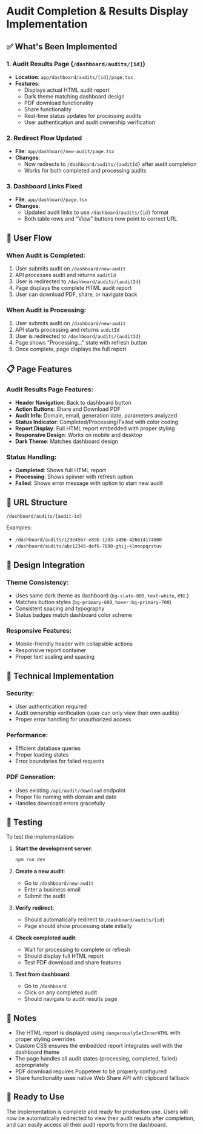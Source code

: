 # Audit Completion & Results Display Implementation

## ✅ What's Been Implemented

### 1. **Audit Results Page** (`/dashboard/audits/[id]`)
- **Location**: `app/dashboard/audits/[id]/page.tsx`
- **Features**:
  - Displays actual HTML audit report
  - Dark theme matching dashboard design
  - PDF download functionality
  - Share functionality
  - Real-time status updates for processing audits
  - User authentication and audit ownership verification

### 2. **Redirect Flow Updated**
- **File**: `app/dashboard/new-audit/page.tsx`
- **Changes**: 
  - Now redirects to `/dashboard/audits/{auditId}` after audit completion
  - Works for both completed and processing audits

### 3. **Dashboard Links Fixed**
- **File**: `app/dashboard/page.tsx`
- **Changes**:
  - Updated audit links to use `/dashboard/audits/{id}` format
  - Both table rows and "View" buttons now point to correct URL

## 🔄 User Flow

### When Audit is Completed:
1. User submits audit on `/dashboard/new-audit`
2. API processes audit and returns `auditId`
3. User is redirected to `/dashboard/audits/{auditId}`
4. Page displays the complete HTML audit report
5. User can download PDF, share, or navigate back

### When Audit is Processing:
1. User submits audit on `/dashboard/new-audit`
2. API starts processing and returns `auditId`
3. User is redirected to `/dashboard/audits/{auditId}`
4. Page shows "Processing..." state with refresh button
5. Once complete, page displays the full report

## 📋 Page Features

### Audit Results Page Features:
- **Header Navigation**: Back to dashboard button
- **Action Buttons**: Share and Download PDF
- **Audit Info**: Domain, email, generation date, parameters analyzed
- **Status Indicator**: Completed/Processing/Failed with color coding
- **Report Display**: Full HTML report embedded with proper styling
- **Responsive Design**: Works on mobile and desktop
- **Dark Theme**: Matches dashboard design

### Status Handling:
- **Completed**: Shows full HTML report
- **Processing**: Shows spinner with refresh option
- **Failed**: Shows error message with option to start new audit

## 🔗 URL Structure

```
/dashboard/audits/{audit-id}
```

Examples:
- `/dashboard/audits/123e4567-e89b-12d3-a456-426614174000`
- `/dashboard/audits/abc12345-def6-7890-ghij-klmnopqrstuv`

## 🎨 Design Integration

### Theme Consistency:
- Uses same dark theme as dashboard (`bg-slate-800`, `text-white`, etc.)
- Matches button styles (`bg-primary-600`, `hover:bg-primary-700`)
- Consistent spacing and typography
- Status badges match dashboard color scheme

### Responsive Features:
- Mobile-friendly header with collapsible actions
- Responsive report container
- Proper text scaling and spacing

## 🔧 Technical Implementation

### Security:
- User authentication required
- Audit ownership verification (user can only view their own audits)
- Proper error handling for unauthorized access

### Performance:
- Efficient database queries
- Proper loading states
- Error boundaries for failed requests

### PDF Generation:
- Uses existing `/api/audit/download` endpoint
- Proper file naming with domain and date
- Handles download errors gracefully

## 🧪 Testing

To test the implementation:

1. **Start the development server**:
   ```bash
   npm run dev
   ```

2. **Create a new audit**:
   - Go to `/dashboard/new-audit`
   - Enter a business email
   - Submit the audit

3. **Verify redirect**:
   - Should automatically redirect to `/dashboard/audits/{id}`
   - Page should show processing state initially

4. **Check completed audit**:
   - Wait for processing to complete or refresh
   - Should display full HTML report
   - Test PDF download and share features

5. **Test from dashboard**:
   - Go to `/dashboard`
   - Click on any completed audit
   - Should navigate to audit results page

## 📝 Notes

- The HTML report is displayed using `dangerouslySetInnerHTML` with proper styling overrides
- Custom CSS ensures the embedded report integrates well with the dashboard theme
- The page handles all audit states (processing, completed, failed) appropriately
- PDF download requires Puppeteer to be properly configured
- Share functionality uses native Web Share API with clipboard fallback

## 🚀 Ready to Use

The implementation is complete and ready for production use. Users will now be automatically redirected to view their audit results after completion, and can easily access all their audit reports from the dashboard.
